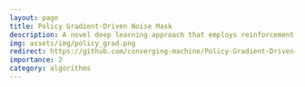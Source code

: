 ```yaml
---
layout: page
title: Policy Gradient-Driven Noise Mask
description: A novel deep learning approach that employs reinforcement learning to generate adaptive noise masks for medical image classification. This innovative pretraining pipeline combines a lightweight policy network with a classifier network to tackle the challenges of heterogeneous multi-modal and multi-organ biomedical datasets.
img: assets/img/policy_grad.png
redirect: https://github.com/converging-machine/Policy-Gradient-Driven-Noise-Mask
importance: 2
category: algorithms
---
```

